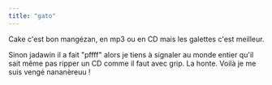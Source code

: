 ```yaml
---
title: "gato"
---
```


Cake c'est bon mangézan, en mp3 ou en CD mais les galettes c'est meilleur.

Sinon jadawin il a fait "pffff" alors je tiens à signaler au monde entier
qu'il sait même pas ripper un CD comme il faut avec grip. La honte. Voilà je
me suis vengé nananèreuu !

